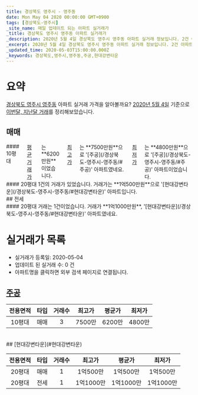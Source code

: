 ```yaml
---
title: 경상북도 영주시 - 영주동
date: Mon May 04 2020 00:00:00 GMT+0900
tags: [경상북도-영주시]
_site_name: 매일 업데이트 되는 아파트 실거래가
_title: 경상북도 영주시 영주동 아파트 실거래가
_description: 2020년 5월 4일 경상북도 영주시 영주동 아파트 실거래 정보입니다. 2건 아파트 정보가 있습니다.
_excerpt: 2020년 5월 4일 경상북도 영주시 영주동 아파트 실거래 정보입니다. 2건 아파트 정보가 있습니다.
_updated_time: 2020-05-03T15:00:00.000Z
_keywords: 경상북도,영주시,영주동,주공,현대강변타운
---
```





# 요약
<ins>경상북도 영주시 영주동</ins> 아파트 실거래 가격을 알아볼까요? <ins>2020년 5월 4일</ins> 기준으로 <ins>이번달, 지난달 거래</ins>를 정리해보았습니다.

## 매매
<div class="container">
<div class="six columns" markdown="1">
#### 10평대
<ins>평균 거래가</ins>는 **6200만원**이었습니다. <ins>최고가</ins>는 **7500만원**으로 '[주공](/경상북도-영주시-영주동/#주공)' 아파트였네요. <ins>최저가</ins>는 **4800만원**으로 '[주공](/경상북도-영주시-영주동/#주공)' 아파트이었습니다.
</div>
<div class="six columns" markdown="1">
#### 20평대
1건의 거래가 있었습니다. 거래가는 **1억500만원**으로 '[현대강변타운](/경상북도-영주시-영주동/#현대강변타운)' 아파트입니다.
</div>
</div>
## 전세
<div class="container">
<div class="twelve columns" markdown="1">
#### 20평대
거래는 1건이었습니다. 거래가 **1억1000만원**, '[현대강변타운](/경상북도-영주시-영주동/#현대강변타운)' 아파트였네요.
</div>
</div>



# 실거래가 목록
- 실거래가 등록일: 2020-05-04
- 업데이트 된 실거래 수: 0 건
- 아파트명을 클릭하면 외부 검색 페이지로 연결됩니다.

## [주공](#주공)

|전용면적|타입|거래수|최고가|평균가|최저가|
|:---:|:---:|:---:|:---:|:---:|:---:|
|10평대|<span class="deal-type-1">매매</span>|3|7500만|6200만|4800만|

<br/>
## [현대강변타운](#현대강변타운)

|전용면적|타입|거래수|최고가|평균가|최저가|
|:---:|:---:|:---:|:---:|:---:|:---:|
|20평대|<span class="deal-type-1">매매</span>|1|1억500만|1억500만|1억500만|
|20평대|<span class="deal-type-2">전세</span>|1|1억1000만|1억1000만|1억1000만|

<br/>



